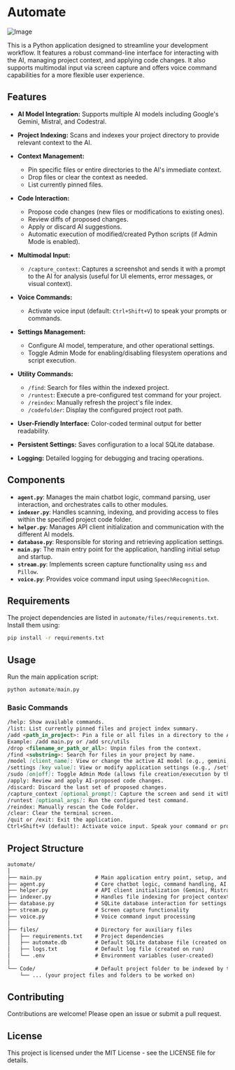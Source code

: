 # Automate

 ![Image](https://i.imgur.com/FntqXDc.png)

This is a Python application designed to streamline your development workflow. It features a robust command-line interface for interacting with the AI, managing project context, and applying code changes. It also supports multimodal input via screen capture and offers voice command capabilities for a more flexible user experience.

## Features

* **AI Model Integration:** Supports multiple AI models including Google's Gemini, Mistral, and Codestral.

* **Project Indexing:** Scans and indexes your project directory to provide relevant context to the AI.

* **Context Management:**
    * Pin specific files or entire directories to the AI's immediate context.
    * Drop files or clear the context as needed.
    * List currently pinned files.

* **Code Interaction:**
    * Propose code changes (new files or modifications to existing ones).
    * Review diffs of proposed changes.
    * Apply or discard AI suggestions.
    * Automatic execution of modified/created Python scripts (if Admin Mode is enabled).

* **Multimodal Input:**
    * `/capture_context`: Captures a screenshot and sends it with a prompt to the AI for analysis (useful for UI elements, error messages, or visual context).

* **Voice Commands:**
    * Activate voice input (default: `Ctrl+Shift+V`) to speak your prompts or commands.

* **Settings Management:**
    * Configure AI model, temperature, and other operational settings.
    * Toggle Admin Mode for enabling/disabling filesystem operations and script execution.

* **Utility Commands:**
    * `/find`: Search for files within the indexed project.
    * `/runtest`: Execute a pre-configured test command for your project.
    * `/reindex`: Manually refresh the project's file index.
    * `/codefolder`: Display the configured project root path.

* **User-Friendly Interface:** Color-coded terminal output for better readability.

* **Persistent Settings:** Saves configuration to a local SQLite database.

* **Logging:** Detailed logging for debugging and tracing operations.

## Components

* **`agent.py`**: Manages the main chatbot logic, command parsing, user interaction, and orchestrates calls to other modules.
* **`indexer.py`**: Handles scanning, indexing, and providing access to files within the specified project code folder.
* **`helper.py`**: Manages API client initialization and communication with the different AI models.
* **`database.py`**: Responsible for storing and retrieving application settings.
* **`main.py`**: The main entry point for the application, handling initial setup and startup.
* **`stream.py`**: Implements screen capture functionality using `mss` and `Pillow`.
* **`voice.py`**: Provides voice command input using `SpeechRecognition`.

## Requirements
The project dependencies are listed in `automate/files/requirements.txt`. Install them using:
```bash
pip install -r requirements.txt
```

## Usage
Run the main application script:
```python
python automate/main.py
```

### Basic Commands
```md
/help: Show available commands.
/list: List currently pinned files and project index summary.
/add <path_in_project>: Pin a file or all files in a directory to the AI's context.
Example: /add main.py or /add src/utils
/drop <filename_or_path_or_all>: Unpin files from the context.
/find <substring>: Search for files in your project by name.
/model [client_name]: View or change the active AI model (e.g., gemini, mistral, codestral).
/settings [key value]: View or modify application settings (e.g., /settings temperature 0.5).
/sudo [on|off]: Toggle Admin Mode (allows file creation/execution by the AI).
/apply: Review and apply AI-proposed code changes.
/discard: Discard the last set of proposed changes.
/capture_context [optional_prompt]: Capture the screen and send it with an optional prompt to the AI.
/runtest [optional_args]: Run the configured test command.
/reindex: Manually rescan the Code Folder.
/clear: Clear the terminal screen.
/quit or /exit: Exit the application.
Ctrl+Shift+V (default): Activate voice input. Speak your command or prompt.
```

## Project Structure
```md
automate/
│
├── main.py                 # Main application entry point, setup, and orchestration
├── agent.py                # Core chatbot logic, command handling, AI interaction
├── helper.py               # API client initialization (Gemini, Mistral, etc.) & interaction
├── indexer.py              # Handles file indexing for project context
├── database.py             # SQLite database interaction for settings
├── stream.py               # Screen capture functionality
├── voice.py                # Voice command input processing
│
├── files/                  # Directory for auxiliary files
│   ├── requirements.txt    # Project dependencies
│   ├── automate.db         # Default SQLite database file (created on run)
│   ├── logs.txt            # Default log file (created on run)
│   └── .env                # Environment variables (user-created)
│
└── Code/                   # Default project folder to be indexed by the assistant (user-created or specified)
    └── ... (your project files and folders to be worked on)
```
## Contributing
Contributions are welcome! Please open an issue or submit a pull request.

## License
This project is licensed under the MIT License - see the LICENSE file for details.

